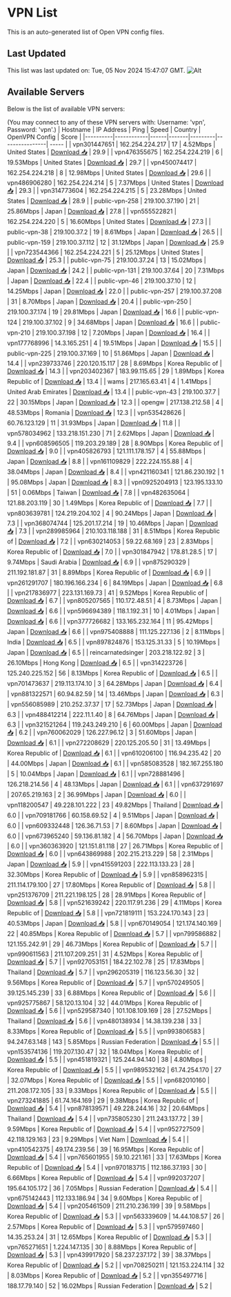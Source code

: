 # VPN List

This is an auto-generated list of Open VPN config files.

## Last Updated

This list was last updated on: Tue, 05 Nov 2024 15:47:07 GMT.
![Alt](https://repobeats.axiom.co/api/embed/186b98318ef1479477931607c1ad7d823f12451f.svg "Repobeats analytics image")

## Available Servers

Below is the list of available VPN servers:

(You may connect to any of these VPN servers with: Username: 'vpn', Password: 'vpn'.)
| Hostname | IP Address | Ping | Speed | Country | OpenVPN Config | Score |
|----------|------------|------|-------|---------|----------------| ----- |
| vpn301447651 | 162.254.224.217 | 17 | 4.52Mbps | United States | [Download 📥](./configs/server_0_US.ovpn) | 29.9 |
| vpn476355675 | 162.254.224.219 | 6 | 19.53Mbps | United States | [Download 📥](./configs/server_1_US.ovpn) | 29.7 |
| vpn450074417 | 162.254.224.218 | 8 | 12.98Mbps | United States | [Download 📥](./configs/server_2_US.ovpn) | 29.6 |
| vpn486906280 | 162.254.224.214 | 5 | 7.37Mbps | United States | [Download 📥](./configs/server_3_US.ovpn) | 29.3 |
| vpn314773604 | 162.254.224.215 | 5 | 23.28Mbps | United States | [Download 📥](./configs/server_4_US.ovpn) | 28.9 |
| public-vpn-258 | 219.100.37.190 | 21 | 25.86Mbps | Japan | [Download 📥](./configs/server_5_JP.ovpn) | 27.8 |
| vpn555522821 | 162.254.224.220 | 5 | 16.60Mbps | United States | [Download 📥](./configs/server_6_US.ovpn) | 27.3 |
| public-vpn-38 | 219.100.37.2 | 19 | 8.61Mbps | Japan | [Download 📥](./configs/server_7_JP.ovpn) | 26.5 |
| public-vpn-159 | 219.100.37.112 | 12 | 31.12Mbps | Japan | [Download 📥](./configs/server_8_JP.ovpn) | 25.9 |
| vpn723544366 | 162.254.224.221 | 5 | 25.12Mbps | United States | [Download 📥](./configs/server_9_US.ovpn) | 25.3 |
| public-vpn-75 | 219.100.37.24 | 13 | 15.02Mbps | Japan | [Download 📥](./configs/server_10_JP.ovpn) | 24.2 |
| public-vpn-131 | 219.100.37.64 | 20 | 7.31Mbps | Japan | [Download 📥](./configs/server_11_JP.ovpn) | 22.4 |
| public-vpn-46 | 219.100.37.10 | 12 | 14.25Mbps | Japan | [Download 📥](./configs/server_12_JP.ovpn) | 22.0 |
| public-vpn-257 | 219.100.37.208 | 31 | 8.70Mbps | Japan | [Download 📥](./configs/server_13_JP.ovpn) | 20.4 |
| public-vpn-250 | 219.100.37.174 | 19 | 29.81Mbps | Japan | [Download 📥](./configs/server_14_JP.ovpn) | 16.6 |
| public-vpn-124 | 219.100.37.102 | 9 | 34.68Mbps | Japan | [Download 📥](./configs/server_15_JP.ovpn) | 16.6 |
| public-vpn-210 | 219.100.37.198 | 12 | 7.20Mbps | Japan | [Download 📥](./configs/server_16_JP.ovpn) | 16.4 |
| vpn177768996 | 14.3.165.251 | 4 | 19.51Mbps | Japan | [Download 📥](./configs/server_17_JP.ovpn) | 15.5 |
| public-vpn-225 | 219.100.37.169 | 10 | 51.86Mbps | Japan | [Download 📥](./configs/server_18_JP.ovpn) | 14.4 |
| vpn239733746 | 220.120.15.117 | 28 | 8.69Mbps | Korea Republic of | [Download 📥](./configs/server_19_KR.ovpn) | 14.3 |
| vpn203402367 | 183.99.115.65 | 29 | 1.89Mbps | Korea Republic of | [Download 📥](./configs/server_20_KR.ovpn) | 13.4 |
| wams | 217.165.63.41 | 4 | 1.41Mbps | United Arab Emirates | [Download 📥](./configs/server_21_AE.ovpn) | 13.4 |
| public-vpn-43 | 219.100.37.7 | 22 | 30.15Mbps | Japan | [Download 📥](./configs/server_22_JP.ovpn) | 12.3 |
| opengw | 217.138.212.58 | 4 | 48.53Mbps | Romania | [Download 📥](./configs/server_23_RO.ovpn) | 12.3 |
| vpn535428626 | 60.76.123.129 | 11 | 31.93Mbps | Japan | [Download 📥](./configs/server_24_JP.ovpn) | 11.8 |
| vpn578034962 | 133.218.151.230 | 71 | 2.62Mbps | Japan | [Download 📥](./configs/server_25_JP.ovpn) | 9.4 |
| vpn608596505 | 119.203.29.189 | 28 | 8.90Mbps | Korea Republic of | [Download 📥](./configs/server_26_KR.ovpn) | 9.0 |
| vpn405826793 | 121.111.178.157 | 4 | 55.88Mbps | Japan | [Download 📥](./configs/server_27_JP.ovpn) | 8.8 |
| vpn161109829 | 222.224.155.88 | 4 | 38.04Mbps | Japan | [Download 📥](./configs/server_28_JP.ovpn) | 8.4 |
| vpn421160341 | 121.86.230.192 | 1 | 95.08Mbps | Japan | [Download 📥](./configs/server_29_JP.ovpn) | 8.3 |
| vpn0925204913 | 123.195.133.10 | 51 | 0.06Mbps | Taiwan | [Download 📥](./configs/server_30_TW.ovpn) | 7.8 |
| vpn482635064 | 121.88.203.119 | 30 | 1.49Mbps | Korea Republic of | [Download 📥](./configs/server_31_KR.ovpn) | 7.7 |
| vpn803639781 | 124.219.204.102 | 4 | 90.24Mbps | Japan | [Download 📥](./configs/server_32_JP.ovpn) | 7.3 |
| vpn368074744 | 125.201.17.214 | 19 | 10.46Mbps | Japan | [Download 📥](./configs/server_33_JP.ovpn) | 7.3 |
| vpn289985964 | 210.103.118.188 | 31 | 8.51Mbps | Korea Republic of | [Download 📥](./configs/server_34_KR.ovpn) | 7.2 |
| vpn630214053 | 59.22.68.169 | 23 | 2.83Mbps | Korea Republic of | [Download 📥](./configs/server_35_KR.ovpn) | 7.0 |
| vpn301847942 | 178.81.28.5 | 17 | 9.74Mbps | Saudi Arabia | [Download 📥](./configs/server_36_SA.ovpn) | 6.9 |
| vpn875290329 | 211.192.181.87 | 31 | 8.89Mbps | Korea Republic of | [Download 📥](./configs/server_37_KR.ovpn) | 6.9 |
| vpn261291707 | 180.196.166.234 | 6 | 84.19Mbps | Japan | [Download 📥](./configs/server_38_JP.ovpn) | 6.8 |
| vpn217836977 | 223.131.169.73 | 41 | 9.52Mbps | Korea Republic of | [Download 📥](./configs/server_39_KR.ovpn) | 6.7 |
| vpn805207565 | 110.172.48.51 | 4 | 8.73Mbps | Japan | [Download 📥](./configs/server_40_JP.ovpn) | 6.6 |
| vpn596694389 | 118.1.192.31 | 10 | 4.01Mbps | Japan | [Download 📥](./configs/server_41_JP.ovpn) | 6.6 |
| vpn377726682 | 133.165.232.164 | 11 | 95.42Mbps | Japan | [Download 📥](./configs/server_42_JP.ovpn) | 6.6 |
| vpn975408888 | 111.125.227.136 | 2 | 8.11Mbps | India | [Download 📥](./configs/server_43_IN.ovpn) | 6.5 |
| vpn897824876 | 153.125.31.33 | 5 | 10.19Mbps | Japan | [Download 📥](./configs/server_44_JP.ovpn) | 6.5 |
| reincarnatedsinger | 203.218.122.92 | 3 | 26.10Mbps | Hong Kong | [Download 📥](./configs/server_45_HK.ovpn) | 6.5 |
| vpn314223726 | 125.240.225.152 | 56 | 8.13Mbps | Korea Republic of | [Download 📥](./configs/server_46_KR.ovpn) | 6.5 |
| vpn701473637 | 219.113.174.10 | 3 | 64.28Mbps | Japan | [Download 📥](./configs/server_47_JP.ovpn) | 6.4 |
| vpn881322571 | 60.94.82.59 | 14 | 13.46Mbps | Japan | [Download 📥](./configs/server_48_JP.ovpn) | 6.3 |
| vpn556085989 | 210.252.37.37 | 17 | 52.73Mbps | Japan | [Download 📥](./configs/server_49_JP.ovpn) | 6.3 |
| vpn488412214 | 222.11.1.40 | 8 | 64.76Mbps | Japan | [Download 📥](./configs/server_50_JP.ovpn) | 6.3 |
| vpn321521264 | 119.243.249.210 | 6 | 60.00Mbps | Japan | [Download 📥](./configs/server_51_JP.ovpn) | 6.2 |
| vpn760062029 | 126.227.96.12 | 3 | 51.60Mbps | Japan | [Download 📥](./configs/server_52_JP.ovpn) | 6.1 |
| vpn272208629 | 220.125.205.50 | 31 | 13.49Mbps | Korea Republic of | [Download 📥](./configs/server_53_KR.ovpn) | 6.1 |
| vpn610206100 | 116.94.235.42 | 20 | 44.00Mbps | Japan | [Download 📥](./configs/server_54_JP.ovpn) | 6.1 |
| vpn585083528 | 182.167.255.180 | 5 | 10.04Mbps | Japan | [Download 📥](./configs/server_55_JP.ovpn) | 6.1 |
| vpn728881496 | 126.218.214.56 | 4 | 48.13Mbps | Japan | [Download 📥](./configs/server_56_JP.ovpn) | 6.1 |
| vpn637291697 | 207.65.219.163 | 2 | 36.99Mbps | Japan | [Download 📥](./configs/server_57_JP.ovpn) | 6.0 |
| vpn118200547 | 49.228.101.222 | 23 | 49.82Mbps | Thailand | [Download 📥](./configs/server_58_TH.ovpn) | 6.0 |
| vpn709181766 | 60.158.69.52 | 4 | 9.51Mbps | Japan | [Download 📥](./configs/server_59_JP.ovpn) | 6.0 |
| vpn609332448 | 126.36.71.53 | 7 | 8.60Mbps | Japan | [Download 📥](./configs/server_60_JP.ovpn) | 6.0 |
| vpn673965240 | 59.136.81.182 | 4 | 56.70Mbps | Japan | [Download 📥](./configs/server_61_JP.ovpn) | 6.0 |
| vpn360363920 | 121.151.81.118 | 27 | 26.71Mbps | Korea Republic of | [Download 📥](./configs/server_62_KR.ovpn) | 6.0 |
| vpn643869988 | 202.215.213.229 | 58 | 2.31Mbps | Japan | [Download 📥](./configs/server_63_JP.ovpn) | 5.9 |
| vpn415591203 | 222.113.133.23 | 28 | 32.30Mbps | Korea Republic of | [Download 📥](./configs/server_64_KR.ovpn) | 5.9 |
| vpn858962315 | 211.114.179.100 | 27 | 17.80Mbps | Korea Republic of | [Download 📥](./configs/server_65_KR.ovpn) | 5.8 |
| vpn251376709 | 211.221.198.125 | 28 | 28.91Mbps | Korea Republic of | [Download 📥](./configs/server_66_KR.ovpn) | 5.8 |
| vpn521639242 | 220.117.91.236 | 29 | 4.11Mbps | Korea Republic of | [Download 📥](./configs/server_67_KR.ovpn) | 5.8 |
| vpn721819111 | 153.224.170.143 | 23 | 40.53Mbps | Japan | [Download 📥](./configs/server_68_JP.ovpn) | 5.8 |
| vpn670149054 | 121.174.140.169 | 22 | 40.85Mbps | Korea Republic of | [Download 📥](./configs/server_69_KR.ovpn) | 5.7 |
| vpn799586882 | 121.155.242.91 | 29 | 46.73Mbps | Korea Republic of | [Download 📥](./configs/server_70_KR.ovpn) | 5.7 |
| vpn990611563 | 211.107.209.251 | 31 | 4.52Mbps | Korea Republic of | [Download 📥](./configs/server_71_KR.ovpn) | 5.7 |
| vpn927053151 | 184.22.102.78 | 25 | 17.83Mbps | Thailand | [Download 📥](./configs/server_72_TH.ovpn) | 5.7 |
| vpn296205319 | 116.123.56.30 | 32 | 9.56Mbps | Korea Republic of | [Download 📥](./configs/server_73_KR.ovpn) | 5.7 |
| vpn570249505 | 39.125.145.239 | 33 | 6.88Mbps | Korea Republic of | [Download 📥](./configs/server_74_KR.ovpn) | 5.6 |
| vpn925775867 | 58.120.13.104 | 32 | 44.01Mbps | Korea Republic of | [Download 📥](./configs/server_75_KR.ovpn) | 5.6 |
| vpn529587340 | 101.108.109.169 | 28 | 27.52Mbps | Thailand | [Download 📥](./configs/server_76_TH.ovpn) | 5.6 |
| vpn480138934 | 14.38.139.238 | 33 | 8.33Mbps | Korea Republic of | [Download 📥](./configs/server_77_KR.ovpn) | 5.5 |
| vpn993806583 | 94.247.63.148 | 143 | 5.85Mbps | Russian Federation | [Download 📥](./configs/server_78_RU.ovpn) | 5.5 |
| vpn153574136 | 119.207.130.47 | 32 | 18.04Mbps | Korea Republic of | [Download 📥](./configs/server_79_KR.ovpn) | 5.5 |
| vpn451819321 | 125.244.94.140 | 38 | 4.80Mbps | Korea Republic of | [Download 📥](./configs/server_80_KR.ovpn) | 5.5 |
| vpn989532162 | 61.74.254.170 | 27 | 32.07Mbps | Korea Republic of | [Download 📥](./configs/server_81_KR.ovpn) | 5.5 |
| vpn682010160 | 211.208.172.105 | 33 | 9.33Mbps | Korea Republic of | [Download 📥](./configs/server_82_KR.ovpn) | 5.5 |
| vpn273241885 | 61.74.164.169 | 29 | 9.38Mbps | Korea Republic of | [Download 📥](./configs/server_83_KR.ovpn) | 5.4 |
| vpn878139571 | 49.228.244.16 | 32 | 20.64Mbps | Thailand | [Download 📥](./configs/server_84_TH.ovpn) | 5.4 |
| vpn735805230 | 211.243.137.72 | 39 | 9.59Mbps | Korea Republic of | [Download 📥](./configs/server_85_KR.ovpn) | 5.4 |
| vpn952727509 | 42.118.129.163 | 23 | 9.29Mbps | Viet Nam | [Download 📥](./configs/server_86_VN.ovpn) | 5.4 |
| vpn410542375 | 49.174.239.56 | 39 | 16.95Mbps | Korea Republic of | [Download 📥](./configs/server_87_KR.ovpn) | 5.4 |
| vpn765601955 | 59.10.221.161 | 33 | 17.63Mbps | Korea Republic of | [Download 📥](./configs/server_88_KR.ovpn) | 5.4 |
| vpn970183715 | 112.186.37.193 | 30 | 6.66Mbps | Korea Republic of | [Download 📥](./configs/server_89_KR.ovpn) | 5.4 |
| vpn992037207 | 195.64.105.172 | 36 | 7.05Mbps | Russian Federation | [Download 📥](./configs/server_90_RU.ovpn) | 5.4 |
| vpn675142443 | 112.133.186.94 | 34 | 9.60Mbps | Korea Republic of | [Download 📥](./configs/server_91_KR.ovpn) | 5.4 |
| vpn205461509 | 211.210.236.199 | 39 | 9.58Mbps | Korea Republic of | [Download 📥](./configs/server_92_KR.ovpn) | 5.3 |
| vpn563339609 | 14.44.108.57 | 26 | 2.57Mbps | Korea Republic of | [Download 📥](./configs/server_93_KR.ovpn) | 5.3 |
| vpn579597460 | 14.35.253.24 | 31 | 12.65Mbps | Korea Republic of | [Download 📥](./configs/server_94_KR.ovpn) | 5.3 |
| vpn765271651 | 1.224.147.135 | 30 | 8.88Mbps | Korea Republic of | [Download 📥](./configs/server_95_KR.ovpn) | 5.3 |
| vpn439917920 | 58.237.237.172 | 39 | 38.37Mbps | Korea Republic of | [Download 📥](./configs/server_96_KR.ovpn) | 5.2 |
| vpn708250211 | 121.153.224.114 | 32 | 8.03Mbps | Korea Republic of | [Download 📥](./configs/server_97_KR.ovpn) | 5.2 |
| vpn355497716 | 188.17.79.140 | 52 | 16.02Mbps | Russian Federation | [Download 📥](./configs/server_98_RU.ovpn) | 5.2 |

